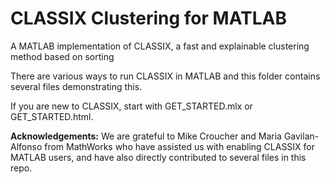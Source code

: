# CLASSIX Clustering for MATLAB
A MATLAB implementation of CLASSIX, a fast and explainable clustering method based on sorting

There are various ways to run CLASSIX in MATLAB and this folder contains several files demonstrating this.

If you are new to CLASSIX, start with GET_STARTED.mlx or GET_STARTED.html.

**Acknowledgements:** We are grateful to Mike Croucher and Maria Gavilan-Alfonso from MathWorks who have assisted us with enabling CLASSIX for MATLAB users, and have also directly contributed to several files in this repo.
